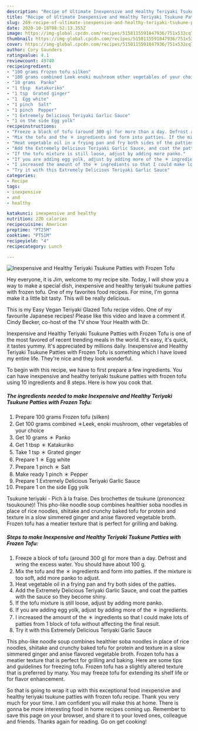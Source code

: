 ```yaml
---
description: "Recipe of Ultimate Inexpensive and Healthy Teriyaki Tsukune Patties with Frozen Tofu"
title: "Recipe of Ultimate Inexpensive and Healthy Teriyaki Tsukune Patties with Frozen Tofu"
slug: 269-recipe-of-ultimate-inexpensive-and-healthy-teriyaki-tsukune-patties-with-frozen-tofu
date: 2020-10-18T08:52:13.355Z
image: https://img-global.cpcdn.com/recipes/5158115591847936/751x532cq70/inexpensive-and-healthy-teriyaki-tsukune-patties-with-frozen-tofu-recipe-main-photo.jpg
thumbnail: https://img-global.cpcdn.com/recipes/5158115591847936/751x532cq70/inexpensive-and-healthy-teriyaki-tsukune-patties-with-frozen-tofu-recipe-main-photo.jpg
cover: https://img-global.cpcdn.com/recipes/5158115591847936/751x532cq70/inexpensive-and-healthy-teriyaki-tsukune-patties-with-frozen-tofu-recipe-main-photo.jpg
author: Cory Saunders
ratingvalue: 4.1
reviewcount: 49740
recipeingredient:
- "100 grams Frozen tofu silken"
- "100 grams combined Leek enoki mushroom other vegetables of your choice"
- "10 grams  Panko"
- "1 tbsp  Katakuriko"
- "1 tsp  Grated ginger"
- "1  Egg white"
- "1 pinch  Salt"
- "1 pinch  Pepper"
- "1 Extremely Delicious Teriyaki Garlic Sauce"
- "1 on the side Egg yolk"
recipeinstructions:
- "Freeze a block of tofu (around 300 g) for more than a day. Defrost and wring the excess water. You should have about 100 g."
- "Mix the tofu and the ＊ ingredients and form into patties. If the mixture is too soft, add more panko to adjust."
- "Heat vegetable oil in a frying pan and fry both sides of the patties."
- "Add the Extremely Delicious Teriyaki Garlic Sauce, and coat the patties with the sauce so they become shiny."
- "If the tofu mixture is still loose, adjust by adding more panko."
- "If you are adding egg yolk, adjust by adding more of the ＊ ingredients."
- "I increased the amount of the ＊ ingredients so that I could make lots of patties from 1 block of tofu without affecting the final result."
- "Try it with this Extremely Delicious Teriyaki Garlic Sauce"
categories:
- Recipe
tags:
- inexpensive
- and
- healthy

katakunci: inexpensive and healthy 
nutrition: 220 calories
recipecuisine: American
preptime: "PT25M"
cooktime: "PT51M"
recipeyield: "4"
recipecategory: Lunch

---
```



![Inexpensive and Healthy Teriyaki Tsukune Patties with Frozen Tofu](https://img-global.cpcdn.com/recipes/5158115591847936/751x532cq70/inexpensive-and-healthy-teriyaki-tsukune-patties-with-frozen-tofu-recipe-main-photo.jpg)

Hey everyone, it is Jim, welcome to my recipe site. Today, I will show you a way to make a special dish, inexpensive and healthy teriyaki tsukune patties with frozen tofu. One of my favorites food recipes. For mine, I'm gonna make it a little bit tasty. This will be really delicious.

This is my Easy Vegan Teriyaki Glazed Tofu recipe video. One of my favourite Japanese recipes! Please like this video and leave a comment if. Cindy Becker, co-host of the TV show Your Health with Dr.

Inexpensive and Healthy Teriyaki Tsukune Patties with Frozen Tofu is one of the most favored of recent trending meals in the world. It's easy, it's quick, it tastes yummy. It's appreciated by millions daily. Inexpensive and Healthy Teriyaki Tsukune Patties with Frozen Tofu is something which I have loved my entire life. They're nice and they look wonderful.


To begin with this recipe, we have to first prepare a few ingredients. You can have inexpensive and healthy teriyaki tsukune patties with frozen tofu using 10 ingredients and 8 steps. Here is how you cook that.

<!--inarticleads1-->

##### The ingredients needed to make Inexpensive and Healthy Teriyaki Tsukune Patties with Frozen Tofu:

1. Prepare 100 grams Frozen tofu (silken)
1. Get 100 grams combined ＊Leek, enoki mushroom, other vegetables of your choice
1. Get 10 grams ＊ Panko
1. Get 1 tbsp ＊ Katakuriko
1. Take 1 tsp ＊ Grated ginger
1. Prepare 1 ＊ Egg white
1. Prepare 1 pinch ＊ Salt
1. Make ready 1 pinch ＊ Pepper
1. Prepare 1 Extremely Delicious Teriyaki Garlic Sauce
1. Prepare 1 on the side Egg yolk


Tsukune teriyaki - Pich à la fraise. Des brochettes de tsukune (prononcez tsoukouné)! This pho-like noodle soup combines healthier soba noodles in place of rice noodles, shiitake and crunchy baked tofu for protein and texture in a slow simmered ginger and anise flavored vegetable broth. Frozen tofu has a meatier texture that is perfect for grilling and baking. 

<!--inarticleads2-->

##### Steps to make Inexpensive and Healthy Teriyaki Tsukune Patties with Frozen Tofu:

1. Freeze a block of tofu (around 300 g) for more than a day. Defrost and wring the excess water. You should have about 100 g.
1. Mix the tofu and the ＊ ingredients and form into patties. If the mixture is too soft, add more panko to adjust.
1. Heat vegetable oil in a frying pan and fry both sides of the patties.
1. Add the Extremely Delicious Teriyaki Garlic Sauce, and coat the patties with the sauce so they become shiny.
1. If the tofu mixture is still loose, adjust by adding more panko.
1. If you are adding egg yolk, adjust by adding more of the ＊ ingredients.
1. I increased the amount of the ＊ ingredients so that I could make lots of patties from 1 block of tofu without affecting the final result.
1. Try it with this Extremely Delicious Teriyaki Garlic Sauce


This pho-like noodle soup combines healthier soba noodles in place of rice noodles, shiitake and crunchy baked tofu for protein and texture in a slow simmered ginger and anise flavored vegetable broth. Frozen tofu has a meatier texture that is perfect for grilling and baking. Here are some tips and guidelines for freezing tofu. Frozen tofu has a slightly altered texture that is preferred by many. You may freeze tofu for extending its shelf life or for flavor enhancement. 

So that is going to wrap it up with this exceptional food inexpensive and healthy teriyaki tsukune patties with frozen tofu recipe. Thank you very much for your time. I am confident you will make this at home. There is gonna be more interesting food in home recipes coming up. Remember to save this page on your browser, and share it to your loved ones, colleague and friends. Thanks again for reading. Go on get cooking!
